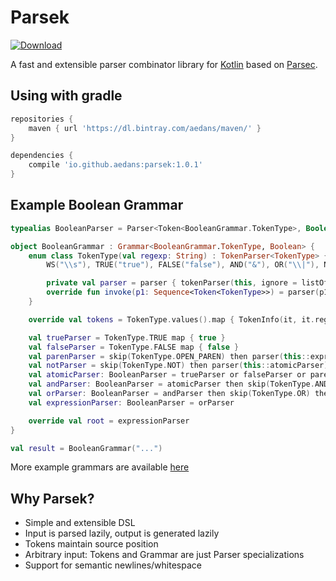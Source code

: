 Parsek
======

[![Download](https://api.bintray.com/packages/aedans/maven/parsek/images/download.svg)](https://bintray.com/aedans/maven/parsek/_latestVersion)

A fast and extensible parser combinator library for [Kotlin](http://kotlinlang.org) based on
[Parsec](https://github.com/haskell/parsec).

Using with gradle
-----------------

```gradle
repositories {
    maven { url 'https://dl.bintray.com/aedans/maven/' }
}

dependencies {
    compile 'io.github.aedans:parsek:1.0.1'
}
```

Example Boolean Grammar
-----------------------

```kotlin
typealias BooleanParser = Parser<Token<BooleanGrammar.TokenType>, Boolean>

object BooleanGrammar : Grammar<BooleanGrammar.TokenType, Boolean> {
    enum class TokenType(val regexp: String) : TokenParser<TokenType> {
        WS("\\s"), TRUE("true"), FALSE("false"), AND("&"), OR("\\|"), NOT("!"), OPEN_PAREN("\\("), CLOSE_PAREN("\\)");

        private val parser = parser { tokenParser(this, ignore = listOf(WS)) }
        override fun invoke(p1: Sequence<Token<TokenType>>) = parser(p1)
    }

    override val tokens = TokenType.values().map { TokenInfo(it, it.regexp.toPattern()) }

    val trueParser = TokenType.TRUE map { true }
    val falseParser = TokenType.FALSE map { false }
    val parenParser = skip(TokenType.OPEN_PAREN) then parser(this::expressionParser) then skip(TokenType.CLOSE_PAREN)
    val notParser = skip(TokenType.NOT) then parser(this::atomicParser) map { !it }
    val atomicParser: BooleanParser = trueParser or falseParser or parenParser or notParser
    val andParser: BooleanParser = atomicParser then skip(TokenType.AND) then parser(this::andParser) map { (a, b) -> a && b } or atomicParser
    val orParser: BooleanParser = andParser then skip(TokenType.OR) then parser(this::orParser) map { (a, b) -> a || b } or andParser
    val expressionParser: BooleanParser = orParser

    override val root = expressionParser
}

val result = BooleanGrammar("...")
```

More example grammars are available [here](https://github.com/aedans/parsek/tree/master/src/test/kotlin/io/github/aedans/parsek/grammars)

Why Parsek?
-----------

- Simple and extensible DSL
- Input is parsed lazily, output is generated lazily
- Tokens maintain source position
- Arbitrary input: Tokens and Grammar are just Parser specializations
- Support for semantic newlines/whitespace

